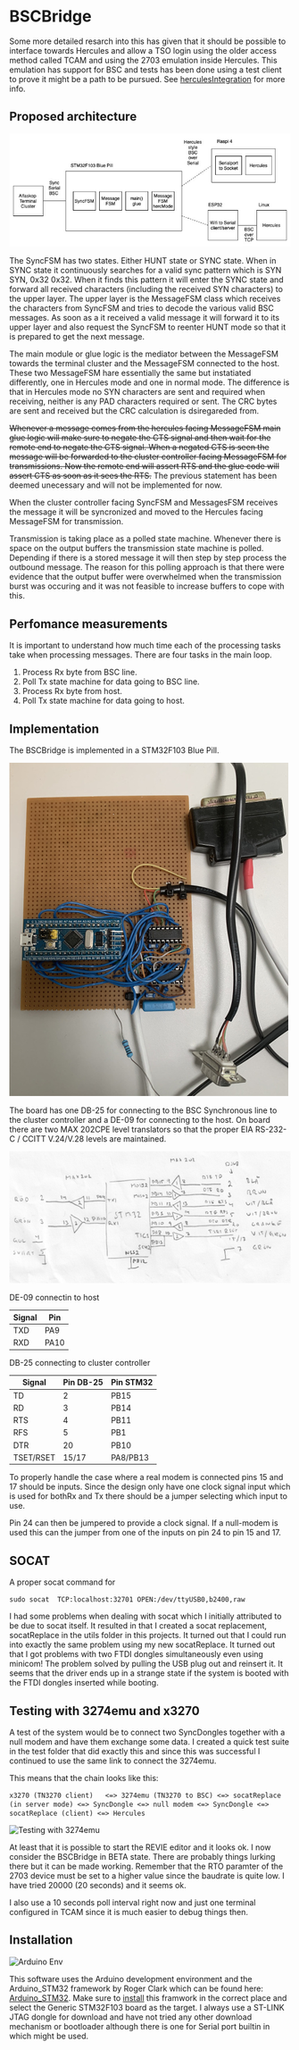 # BSCBridge

Some more detailed resarch into this has given that it should be possible to interface towards Hercules and allow a TSO login using the older access method called TCAM and using the 2703 emulation inside Hercules. This emulation has support for BSC and tests has been done using a test client to prove it might be a path to be pursued. See [herculesIntegration](https://github.com/MattisLind/alfaskop_emu/tree/master/Utils/HerculesIntegration) for more info.

## Proposed architecture 

![Architecture](https://github.com/MattisLind/alfaskop_emu/raw/master/pics/Architecture.jpg)

The SyncFSM has two states. Either HUNT state or SYNC state. When in SYNC state it continuously searches for a valid sync pattern which is SYN SYN, 0x32 0x32. When it finds this pattern it will enter the SYNC state and forward all received characters (including the received SYN characters) to the upper layer. The upper layer is the MessageFSM class which receives the characters from SyncFSM and tries to decode the various valid BSC messages. As soon as a it received a valid message it will forward it to its upper layer and also request the SyncFSM to reenter HUNT mode so that it is prepared to get the next message.

The main module or glue logic is the mediator between the MessageFSM towards the terminal cluster and the MessageFSM connected to the host. These two MessageFSM hare essentially the same but instatiated differently, one in Hercules mode and one in normal mode.
The difference is that in Hercules mode no SYN characters are sent and required when receiving, neither is any PAD characters required or sent. The CRC bytes are sent and received but the CRC calculation is dsiregareded from.

~~Whenever a message comes from the hercules facing MessageFSM main glue logic will make sure to negate the CTS signal and then wait for the remote end to negate the CTS signal. When a negated CTS is seen the message will be forwarded to the cluster controller facing MessageFSM for transmissions. Now the remote end will assert RTS and the glue code will assert CTS as soon as it sees the RTS.~~ The previous statement has been deemed unecessary and will not be implemented for now.

When the cluster controller facing SyncFSM and MessagesFSM receives the message it will be syncronized and moved to the Hercules facing MessageFSM for transmission.

Transmission is taking place as a polled state machine. Whenever there is space on the output buffers the transmission state machine is polled. Depending if there is a stored message it will then step by step process the outbound message. The reason for this polling approach is that there were evidence that the output buffer were overwhelmed when the transmission burst was occuring and it was not feasible to increase buffers to cope with this.

## Perfomance measurements

It is important to understand how much time each of the processing tasks take when processing messages. There are four tasks in the main loop. 

1. Process Rx byte from BSC line.
2. Poll Tx state machine for data going to BSC line.
3. Process Rx byte from host.
4. Poll Tx state machine for data going to host.


## Implementation

The BSCBridge is implemented in a STM32F103 Blue Pill.

![BSCBridge in a STM32F103 Blue Pill](https://github.com/MattisLind/alfaskop_emu/raw/master/pics/BSCGateway.jpg)

The board has one DB-25 for connecting to the BSC Synchronous line to the cluster controller and a DE-09 for connecting to the host.
On board there are two MAX 202CPE level translators so that the proper EIA RS-232-C / CCITT V.24/V.28 levels are maintained.

![Schematic](https://github.com/MattisLind/alfaskop_emu/raw/master/pics/BSCGateway-schematic.png)

DE-09 connectin to host

| Signal | Pin |
|--------|-----|
| TXD    | PA9 |
| RXD    | PA10|

DB-25 connecting to cluster controller

| Signal |Pin DB-25| Pin STM32 |
|--------|---------|-----------|
| TD     | 2       |       PB15|
| RD     | 3       |       PB14|
| RTS    | 4       |       PB11|
| RFS    | 5       |       PB1 |
| DTR    | 20      |       PB10|
| TSET/RSET| 15/17  |  PA8/PB13|


To properly handle the case where a real modem is connected pins 15 and 17 should be inputs. Since the design only have one clock signal input which is used for bothRx and Tx there should be a jumper selecting which input to use. 

Pin 24 can then be jumpered to provide a clock signal. If a null-modem is used this can the jumper from one of the inputs on pin 24 to pin 15 and 17.  

## SOCAT

A proper socat command for
```
sudo socat  TCP:localhost:32701 OPEN:/dev/ttyUSB0,b2400,raw
```

I had some problems when dealing with socat which I initially attributed to be due to socat itself. It resulted in that I created a socat replacement, socatReplace in the utils folder in this projects. It turned out that I could run into exactly the same problem using my new socatReplace. It turned out that I got problems with two FTDI dongles simultaneously even using minicom! The problem solved by pulling the USB plug out and reinsert it. It seems that the driver ends up in a strange state if the system is booted with the FTDI dongles inserted while booting.

## Testing with 3274emu and x3270
A test of the system would be to connect two SyncDongles together with a null modem and have them exchange some data. I created a quick test suite in the test folder that did exactly this and since this was successful I continued to use the same link to connect the 3274emu.

This means that the chain looks like this:
```
x3270 (TN3270 client)   <=> 3274emu (TN3270 to BSC) <=> socatReplace (in server mode) <=> SyncDongle <=> null modem <=> SyncDongle <=> socatReplace (client) <=> Hercules
```

![Testing with 3274emu](https://i.imgur.com/BN3FohD.jpg)

At least that it is possible to start the REVIE editor and it looks ok. I now consider the BSCBridge in BETA state. There are probably things lurking there but it can be made working. Remember that the RTO paramter of the 2703 device must be set to a higher value since the baudrate is quite low. I have tried 20000 (20 seconds) and it seems ok.

I also use a 10 seconds poll interval right now and just one terminal configured in TCAM since it is much easier to debug things then.



## Installation

![Arduino Env](https://i.imgur.com/gjirQPa.png)

This software uses the Arduino development environment and the Arduino_STM32 framework by Roger Clark which can be found here: [Arduino_STM32](https://github.com/rogerclarkmelbourne/Arduino_STM32). Make sure to [install](https://github.com/rogerclarkmelbourne/Arduino_STM32/wiki/Installation) this framwork in the correct place and select the Generic STM32F103 board as the target. I always use a ST-LINK JTAG dongle for download and have not tried any other download mechanism or bootloader although there is one for Serial port builtin in which might be used.

